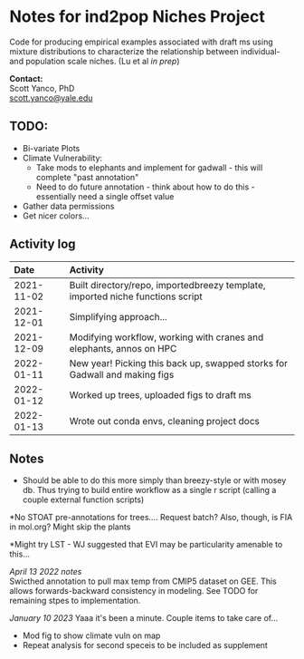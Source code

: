 # Notes for ind2pop Niches Project

Code for producing empirical examples associated with draft ms using mixture distributions to characterize the relationship between individual- and population scale niches. (Lu et al *in prep*)

**Contact:**  
  Scott Yanco, PhD  
  scott.yanco@yale.edu

## TODO:  
  * Bi-variate Plots
  * Climate Vulnerability:   
    * Take mods to elephants and implement for gadwall - this will complete "past annotation"
    * Need to do future annotation - think about how to do this - essentially need a single offset value
  * Gather data permissions
  * Get nicer colors...
    


## Activity log

|Date|Activity|
|:-|:------------|
|2021-11-02|Built directory/repo, importedbreezy template, imported niche functions script|
|2021-12-01|Simplifying approach...|
|2021-12-09|Modifying workflow, working with cranes and elephants, annos on HPC|
|2022-01-11|New year!  Picking this back up, swapped storks for Gadwall and making figs|
|2022-01-12|Worked up trees, uploaded figs to draft ms|
|2022-01-13|Wrote out conda envs, cleaning project docs|

## Notes
*  Should be able to do this more simply than breezy-style or with mosey db.  Thus trying to build entire workflow as a single r script (calling a couple external function scripts)

*No STOAT pre-annotations for trees....  Request batch?  Also, though, is FIA in mol.org? Might skip the plants

*Might try LST - WJ suggested that EVI may be particularity amenable to this...

*April 13 2022 notes*  
Swicthed annotation to pull max temp from CMIP5 dataset on GEE.  This allows forwards-backward consistency in modeling.  See TODO for remaining stpes to implementation.

*January 10 2023*
Yaaa it's been a minute.  Couple items to take care of...  
-   Mod fig to show climate vuln on map  
-   Repeat analysis for second speceis to be included as supplement